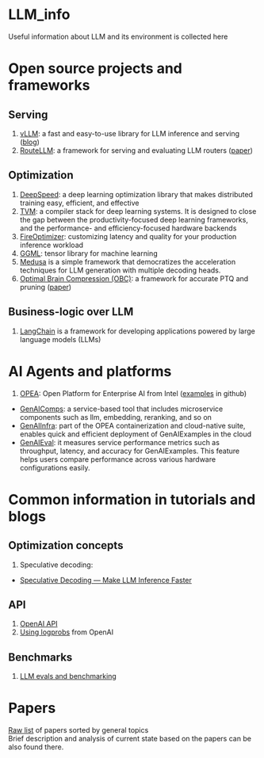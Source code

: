 # LLM_info
Useful information about LLM and its environment is collected here

# Open source projects and frameworks
## Serving
1. [vLLM](https://github.com/vllm-project/vllm): a fast and easy-to-use library for LLM inference and serving ([blog](https://blog.vllm.ai/2023/06/20/vllm.html))
2. [RouteLLM](https://github.com/lm-sys/RouteLLM): a framework for serving and evaluating LLM routers ([paper](https://github.com/vvchernov/LLM_info/blob/main/papers/common/RouteLLM.pdf))

## Optimization
1. [DeepSpeed](https://github.com/microsoft/DeepSpeed): a deep learning optimization library that makes distributed training easy, efficient, and effective
2. [TVM](https://github.com/apache/tvm): a compiler stack for deep learning systems. It is designed to close the gap between the productivity-focused deep learning frameworks, and the performance- and efficiency-focused hardware backends
3. [FireOptimizer](https://fireworks.ai/blog/fireoptimizer?utm_source=newsletter&utm_medium=email&utm_campaign=2024september): customizing latency and quality for your production inference workload
4. [GGML](https://github.com/ggerganov/ggml): tensor library for machine learning
5. [Medusa](https://github.com/FasterDecoding/Medusa) is a simple framework that democratizes the acceleration techniques for LLM generation with multiple decoding heads.
6. [Optimal Brain Compression (OBC)](https://github.com/IST-DASLab/OBC): a framework for accurate PTQ and pruning ([paper](https://github.com/vvchernov/LLM_info/blob/main/papers/common/OBC.pdf))

## Business-logic over LLM
1. [LangChain](https://github.com/langchain-ai/langchain) is a framework for developing applications powered by large language models (LLMs)

# AI Agents and platforms
1. [OPEA](https://www.intel.com/content/www/us/en/developer/articles/news/genai-project-opea-marks-1-0-release.html): Open Platform for Enterprise AI from Intel ([examples](https://github.com/opea-project/GenAIExamples) in github)
 - [GenAIComps](https://github.com/opea-project/GenAIComps): a service-based tool that includes microservice components such as llm, embedding, reranking, and so on
 - [GenAIInfra](https://github.com/opea-project/GenAIInfra): part of the OPEA containerization and cloud-native suite, enables quick and efficient deployment of GenAIExamples in the cloud
 - [GenAIEval](https://github.com/opea-project/GenAIEval): it measures service performance metrics such as throughput, latency, and accuracy for GenAIExamples. This feature helps users compare performance across various hardware configurations easily.

# Common information in tutorials and blogs

## Optimization concepts
1. Speculative decoding:
 - [Speculative Decoding — Make LLM Inference Faster](https://medium.com/ai-science/speculative-decoding-make-llm-inference-faster-c004501af120)

## API
1. [OpenAI API](https://platform.openai.com/docs/api-reference/introduction)
2. [Using logprobs](https://cookbook.openai.com/examples/using_logprobs) from OpenAI

## Benchmarks
1. [LLM evals and benchmarking](https://osanseviero.github.io/hackerllama/blog/posts/llm_evals/)

# Papers
[Raw list](https://github.com/vvchernov/LLM_info/blob/main/papers/README.md) of papers sorted by general topics<br />
Brief description and analysis of current state based on the papers can be also found there.
